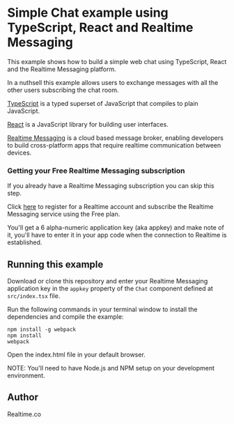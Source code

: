 # Simple Chat example using TypeScript, React and Realtime Messaging

This example shows how to build a simple web chat using TypeScript, React and the Realtime Messaging platform.

In a nuthsell this example allows users to exchange messages with all the other users subscribing the chat room.

[TypeScript](https://www.typescriptlang.org/) is a typed superset of JavaScript that compiles to plain JavaScript.

[React](https://facebook.github.io/react/) is a JavaScript library for building user interfaces.

[Realtime Messaging](https://framework.realtime.co/messaging/) is a cloud based message broker, enabling developers to build cross-platform apps that require realtime communication between devices.

### Getting your Free Realtime Messaging subscription
If you already have a Realtime Messaging subscription you can skip this step.

Click [here](https://accounts.realtime.co/signup/) to register for a Realtime account and subscribe the Realtime Messaging service using the Free plan. 

You'll get a 6 alpha-numeric application key (aka appkey) and make note of it, you'll have to enter it in your app code when the connection to Realtime is established.


## Running this example
Download or clone this repository and enter your Realtime Messaging application key in the `appkey` property of the `Chat` component defined at `src/index.tsx` file.

Run the following commands in your terminal window to install the dependencies and compile the example:

	npm install -g webpack
	npm install
	webpack

Open the index.html file in your default browser.

NOTE: You'll need to have Node.js and NPM setup on your development environment.


## Author
Realtime.co
